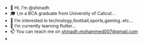 - 👋 Hi, I’m @shinadh
- 🎓 I,m a BCA graduate from University of Calicut...
- 👀 I’m interested in technology,football,sports,gaming..etc...
- 🌱 I’m currently learning flutter...
- 📫 You can reach me on shinadh.mohammed007@gmail.com 
- 

<!---
shinadh/shinadh is a ✨ special ✨ repository because its `README.md` (this file) appears on your GitHub profile.
You can click the Preview link to take a look at your changes.
--->
